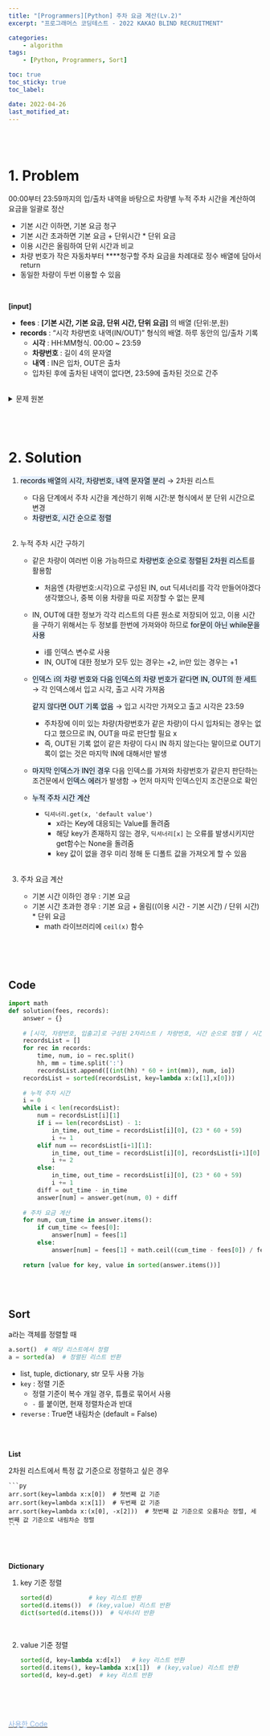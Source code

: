 ```yaml
---
title: "[Programmers][Python] 주차 요금 계산(Lv.2)"
excerpt: "프로그래머스 코딩테스트 - 2022 KAKAO BLIND RECRUITMENT"

categories:
    - algorithm
tags:
    - [Python, Programmers, Sort]

toc: true
toc_sticky: true
toc_label:

date: 2022-04-26
last_motified_at:
---
```

<br/>
<br/>

# 1. Problem

00:00부터 23:59까지의 입/출차 내역을 바탕으로 차량별 누적 주차 시간을 계산하여 요금을 일괄로 정산

- 기본 시간 이하면, 기본 요금 청구
- 기본 시간 초과하면 기본 요금 + 단위시간 * 단위 요금
- 이용 시간은 올림하여 단위 시간과 비교
- 차량 번호가 작은 자동차부터 ****청구할 주차 요금을 차례대로 정수 배열에 담아서 return
- 동일한 차량이 두번 이용할 수 있음

<br/>

**[input]**

- **fees** : **[기본 시간, 기본 요금, 단위 시간, 단위 요금]** 의 배열 (단위:분,원)
- **records** : “시각 차량번호 내역(IN/OUT)” 형식의 배열. 하루 동안의 입/출차 기록
    - **시각** : HH:MM형식. 00:00 ~ 23:59
    - **차량번호** : 길이 4의 문자열
    - **내역** : IN은 입차, OUT은 출차
    - 입차된 후에 출차된 내역이 없다면, 23:59에 출차된 것으로 간주

<br/>

<details>
<summary>문제 원본</summary>
<div markdown="1">       

**문제 설명**

주차장의 요금표와 차량이 들어오고(입차) 나간(출차) 기록이 주어졌을 때, 차량별로 주차 요금을 계산하려고 합니다. 아래는 하나의 예시를 나타냅니다.

- **요금표**

    |기본 시간(분)|기본 요금(원)|단위 시간(분)|단위 요금(원)|
    |---|---|---|---|
    |180|5000|10|600|

- **입/출차 기록**

    |시각(시:분)|차량 번호|내역|
    |---|---|---|---|
    |05:34|5961|입차|
    |06:00|0000|입차|
    |06:34|0000|출차|
    |07:59|5961|출차|
    |07:59|0148|입차|
    |18:59|0000|입차|
    |19:09|0148|출차|
    |22:59|5961|입차|
    |23:00|5961|출차|

- **자동차별 주차 요금**

    |차량 번호|누적 주차 시간(분)|주차 요금(원)|
    |---|---|---|
    |0000|34 + 300 = 334|5000 + ⌈(334 - 180) / 10⌉ x 600 = 14600|
    |0148|670|5000 +⌈(670 - 180) / 10⌉x 600 = 34400|
    |5961|145 + 1 = 146|5000|

    - 어떤 차량이 입차된 후에 출차된 내역이 없다면, 23:59에 출차된 것으로 간주합니다.
        - 0000번 차량은 18:59에 입차된 이후, 출차된 내역이 없습니다. 따라서, 23:59에 출차된 것으로 간주합니다.
    - 00:00부터 23:59까지의 입/출차 내역을 바탕으로 차량별 누적 주차 시간을 계산하여 요금을 일괄로 정산합니다.
    - 누적 주차 시간이 기본 시간이하라면, 기본 요금을 청구합니다.
    - 누적 주차 시간이 기본 시간을 초과하면, 기본 요금에 더해서, 초과한 시간에 대해서 단위 시간 마다 단위 요금을 청구합니다.
        - 초과한 시간이 단위 시간으로 나누어 떨어지지 않으면, 올림합니다.
        - ⌈a⌉ : a보다 작지 않은 최소의 정수를 의미합니다. 즉, 올림을 의미합니다.
    
    주차 요금을 나타내는 정수 배열 fees, 자동차의 입/출차 내역을 나타내는 문자열 배열 records가 매개변수로 주어집니다. 차량 번호가 작은 자동차부터 청구할 주차 요금을 차례대로 정수 배열에 담아서 return 하도록 solution 함수를 완성해주세요.

<br/>
<br/>

**제한사항**

- `fees`의 길이 = 4
    - fees[0] = `기본 시간(분)`
    - 1 ≤ fees[0] ≤ 1,439
    - fees[1] = `기본 요금(원)`
    - 0 ≤ fees[1] ≤ 100,000
    - fees[2] = `단위 시간(분)`
    - 1 ≤ fees[2] ≤ 1,439
    - fees[3] = `단위 요금(원)`
    - 1 ≤ fees[3] ≤ 10,000
- 1 ≤ `records`의 길이 ≤ 1,000
    - `records`의 각 원소는 `"시각 차량번호 내역"` 형식의 문자열입니다.
    - `시각`, `차량번호`, `내역`은 하나의 공백으로 구분되어 있습니다.
    - `시각`은 차량이 입차되거나 출차된 시각을 나타내며, `HH:MM` 형식의 길이 5인 문자열입니다.
        - `HH:MM`은 00:00부터 23:59까지 주어집니다.
        - 잘못된 시각("25:22", "09:65" 등)은 입력으로 주어지지 않습니다.
    - `차량번호`는 자동차를 구분하기 위한, `0'~'9'로 구성된 길이 4인 문자열입니다.
    - `내역`은 길이 2 또는 3인 문자열로, `IN` 또는 `OUT`입니다. `IN`은 입차를, `OUT`은 출차를 의미합니다.
    - `records`의 원소들은 시각을 기준으로 오름차순으로 정렬되어 주어집니다.
    - `records`는 하루 동안의 입/출차된 기록만 담고 있으며, 입차된 차량이 다음날 출차되는 경우는 입력으로 주어지지 않습니다.
    - 같은 시각에, 같은 차량번호의 내역이 2번 이상 나타내지 않습니다.
    - 마지막 시각(23:59)에 입차되는 경우는 입력으로 주어지지 않습니다.
    - 아래의 예를 포함하여, 잘못된 입력은 주어지지 않습니다.
        - 주차장에 없는 차량이 출차되는 경우
        - 주차장에 이미 있는 차량(차량번호가 같은 차량)이 다시 입차되는 경우

</div>
</details>


<br/>
<br/>
<br/>


# 2. Solution
1. <mark style='background-color: #E5F0FD'>records 배열의 시각, 차량번호, 내역 문자열 분리</mark> → 2차원 리스트
    - 다음 단계에서 주차 시간을 계산하기 위해 시간:분 형식에서 분 단위 시간으로 변경
    - <mark style='background-color: #E5F0FD'>차량번호, 시간 순으로 정렬</mark>
    
    <br/>

2. 누적 주차 시간 구하기
    - 같은 차량이 여러번 이용 가능하므로 <mark style='background-color: #E5F0FD'>차량번호 순으로 정렬된 2차원 리스트</mark>를 활용함
        - 처음엔 {차량번호:시각}으로 구성된 IN, out 딕셔너리를 각각 만들어야겠다 생각했으나, 중복 이용 차량을 따로 저장할 수 없는 문제
    - IN, OUT에 대한 정보가 각각 리스트의 다른 원소로 저장되어 있고, 이용 시간을 구하기 위해서는 두 정보를 한번에 가져와야 하므로 <mark style='background-color: #E5F0FD'>for문이 아닌 while문을 사용</mark>
        - i를 인덱스 변수로 사용
        - IN, OUT에 대한 정보가 모두 있는 경우는 +2, in만 있는 경우는 +1
    - <mark style='background-color: #E5F0FD'>인덱스 i의 차량 번호와 다음 인덱스의 차량 번호가 같다면 IN, OUT의 한 세트</mark> → 각 인덱스에서 입고 시각, 출고 시각 가져옴

        <mark style='background-color: #E5F0FD'>같지 않다면 OUT 기록 없음</mark> → 입고 시각만 가져오고 출고 시각은 23:59
        - 주차장에 이미 있는 차량(차량번호가 같은 차량)이 다시 입차되는 경우는 없다고 했으므로 IN, OUT을 따로 판단할 필요 x
        - 즉, OUT된 기록 없이 같은 차량이 다시 IN 하지 않는다는 말이므로 OUT기록이 없는 것은 마지막 IN에 대해서만 발생
    - <mark style='background-color: #E5F0FD'>마지막 인덱스가 IN인 경우</mark> 다음 인덱스를 가져와 차량번호가 같은지 판단하는 조건문에서 <mark style='background-color: #E5F0FD'>인덱스 에러</mark>가 발생함 → 먼저 마지막 인덱스인지 조건문으로 확인
    - <mark style='background-color: #E5F0FD'>누적 주차 시간 계산</mark>
        - `딕셔너리.get(x, 'default value')`
            - x라는 Key에 대응되는 Value를 돌려줌
            - 해당 key가 존재하지 않는 경우, `딕셔너리[x]` 는 오류를 발생시키지만 get함수는 None을 돌려줌
            - key 값이 없을 경우 미리 정해 둔 디폴트 값을 가져오게 할 수 있음
    
    <br/>

3. 주차 요금 계산
    - 기본 시간 이하인 경우 : 기본 요금
    - 기본 시간 초과한 경우 : 기본 요금 + 올림((이용 시간 - 기본 시간) / 단위 시간) * 단위 요금
        - math 라이브러리에 `ceil(x)` 함수


<br/>
<br/>
<br/>



## Code
```py
import math
def solution(fees, records):
    answer = {}
    
    # [시각, 차량번호, 입출고]로 구성된 2차리스트 / 차량번호, 시간 순으로 정렬 / 시간은 분단위로 변경
    recordsList = []
    for rec in records:
        time, num, io = rec.split()
        hh, mm = time.split(':')
        recordsList.append([(int(hh) * 60 + int(mm)), num, io])
    recordsList = sorted(recordsList, key=lambda x:(x[1],x[0]))
    
    # 누적 주차 시간
    i = 0
    while i < len(recordsList):
        num = recordsList[i][1]
        if i == len(recordsList) - 1:
            in_time, out_time = recordsList[i][0], (23 * 60 + 59)
            i += 1
        elif num == recordsList[i+1][1]:
            in_time, out_time = recordsList[i][0], recordsList[i+1][0]
            i += 2
        else:
            in_time, out_time = recordsList[i][0], (23 * 60 + 59)
            i += 1
        diff = out_time - in_time
        answer[num] = answer.get(num, 0) + diff
    
    # 주차 요금 계산
    for num, cum_time in answer.items():
        if cum_time <= fees[0]:
            answer[num] = fees[1]
        else:
            answer[num] = fees[1] + math.ceil((cum_time - fees[0]) / fees[2]) * fees[3] 
    
    return [value for key, value in sorted(answer.items())]
```

<br/>
<br/>

## Sort

a라는 객체를 정렬할 때

```py
a.sort()  # 해당 리스트에서 정렬
a = sorted(a)  # 정렬된 리스트 반환
```
- list, tuple, dictionary, str 모두 사용 가능
- `key` : 정렬 기준
    - 정렬 기준이 복수 개일 경우, 튜플로 묶어서 사용
    - `-` 를 붙이면, 현재 정렬차순과 반대
- `reverse` : True면 내림차순 (default = False)

<br/>
<br/>

**List**

2차원 리스트에서 특정 값 기준으로 정렬하고 싶은 경우

    ```py
    arr.sort(key=lambda x:x[0])  # 첫번째 값 기준
    arr.sort(key=lambda x:x[1])  # 두번째 값 기준
    arr.sort(key=lambda x:(x[0], -x[2]))  # 첫번째 값 기준으로 오름차순 정렬, 세번째 값 기준으로 내림차순 정렬
    ```

<br/>
<br/>

**Dictionary**
1. key 기준 정렬

    ```py
    sorted(d)          # key 리스트 반환
    sorted(d.items())  # (key,value) 리스트 반환
    dict(sorted(d.items()))  # 딕셔너리 반환
    ```
    
    <br/>

2. value 기준 정렬

    ```py
    sorted(d, key=lambda x:d[x])   # key 리스트 반환
    sorted(d.items(), key=lambda x:x[1])  # (key,value) 리스트 반환
    sorted(d, key=d.get)  # key 리스트 반환
    ```

<br/>
<br/>
<br/>


[<span style='color: #8DB3E1'>사용한 Code</span>](https://github.com/rim-i/algorithms/blob/main/%5BLv.2%5D%20%EC%A3%BC%EC%B0%A8%EC%9A%94%EA%B8%88%EA%B3%84%EC%82%B0.ipynb)

<br/>
<br/>
